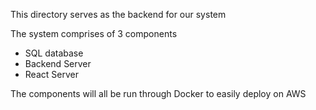 This directory serves as the backend for our system

The system comprises of 3 components
- SQL database
- Backend Server
- React Server

The components will all be run through Docker to easily deploy on AWS